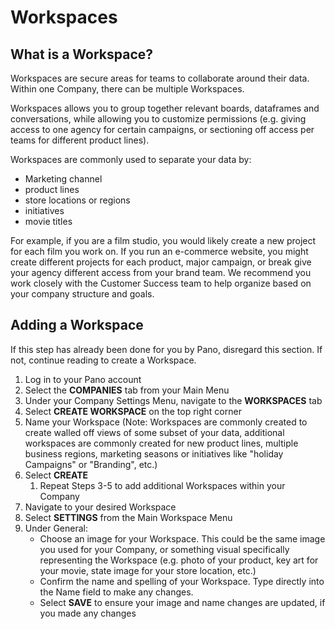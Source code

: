# Workspaces

## **What is a Workspace?**

Workspaces are secure areas for teams to collaborate around their data. Within one Company, there can be multiple Workspaces.

Workspaces allows you to group together relevant boards, dataframes and conversations, while allowing you to customize permissions \(e.g. giving access to one agency for certain campaigns, or sectioning off access per teams for different product lines\).

Workspaces are commonly used to separate your data by:

* Marketing channel
* product lines
* store locations or regions
* initiatives
* movie titles

For example, if you are a film studio, you would likely create a new project for each film you work on. If you run an e-commerce website, you might create different projects for each product, major campaign, or break give your agency different access from your brand team. We recommend you work closely with the Customer Success team to help organize based on your company structure and goals.

## **Adding a Workspace**

If this step has already been done for you by Pano, disregard this section. If not, continue reading to create a Workspace.

1. Log in to your Pano account
2. Select the **COMPANIES** tab from your Main Menu
3. Under your Company Settings Menu, navigate to the **WORKSPACES** tab
4. Select **CREATE WORKSPACE** on the top right corner
5. Name your Workspace \(Note: Workspaces are commonly created to create walled off views of some subset of your data, additional workspaces are commonly created for new product lines, multiple business regions, marketing seasons or initiatives like "holiday Campaigns" or "Branding", etc.\)
6. Select **CREATE**
   1. Repeat Steps 3-5 to add additional Workspaces within your Company
7. Navigate to your desired Workspace
8. Select **SETTINGS** from the Main Workspace Menu
9. Under General:
   * Choose an image for your Workspace. This could be the same image you used for your Company, or something visual specifically representing the Workspace \(e.g. photo of your product, key art for your movie, state image for your store location, etc.\)
   * Confirm the name and spelling of your Workspace. Type directly into the Name field to make any changes.
   * Select **SAVE** to ensure your image and name changes are updated, if you made any changes

